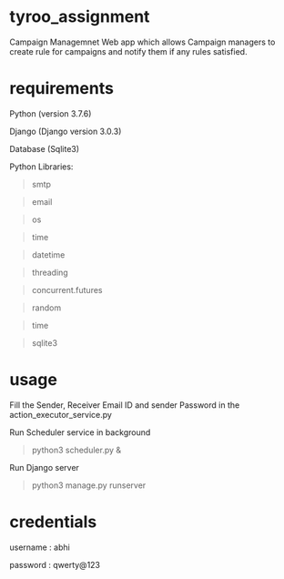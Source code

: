 # tyroo_assignment

Campaign Managemnet Web app which allows Campaign managers to create rule for campaigns and notify them if any rules satisfied.

# requirements

Python (version 3.7.6)

Django (Django version 3.0.3)

Database (Sqlite3)

Python Libraries:

> smtp

> email

> os

> time

> datetime

> threading

> concurrent.futures

> random

> time

> sqlite3

# usage

Fill the Sender, Receiver Email ID and sender Password in the action_executor_service.py

Run Scheduler service in background

> python3 scheduler.py &

Run Django server

> python3 manage.py runserver


# credentials

username : abhi

password : qwerty@123
